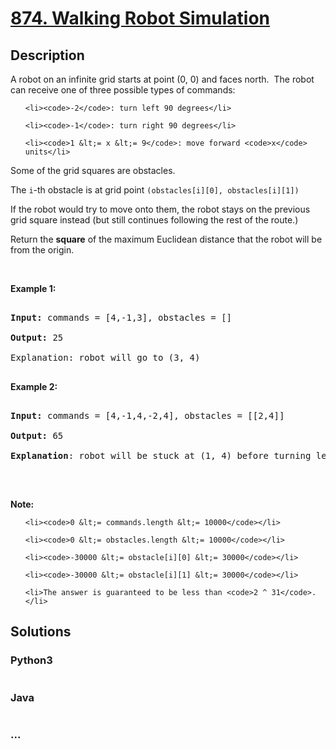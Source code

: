 # [874. Walking Robot Simulation](https://leetcode.com/problems/walking-robot-simulation)

## Description
<p>A robot on an infinite grid starts at point (0, 0) and faces north.&nbsp; The robot can receive one of three possible types of commands:</p>



<ul>

	<li><code>-2</code>: turn left 90 degrees</li>

	<li><code>-1</code>: turn right 90 degrees</li>

	<li><code>1 &lt;= x &lt;= 9</code>: move forward <code>x</code> units</li>

</ul>



<p>Some of the grid squares are obstacles.&nbsp;</p>



<p>The <code>i</code>-th obstacle is at grid point <code>(obstacles[i][0], obstacles[i][1])</code></p>



<p>If the robot would try to move onto them, the robot stays on the previous grid square instead (but still continues following the rest of the route.)</p>



<p>Return the <strong>square</strong> of the maximum Euclidean distance that the robot will be from the origin.</p>



<p>&nbsp;</p>



<p><strong>Example 1:</strong></p>



<pre>

<strong>Input: </strong>commands = <span id="example-input-1-1">[4,-1,3]</span>, obstacles = <span id="example-input-1-2">[]</span>

<strong>Output: </strong><span id="example-output-1">25</span>

<span>Explanation: </span>robot will go to (3, 4)

</pre>



<div>

<p><strong>Example 2:</strong></p>



<pre>

<strong>Input: </strong>commands = <span id="example-input-2-1">[4,-1,4,-2,4]</span>, obstacles = <span id="example-input-2-2">[[2,4]]</span>

<strong>Output: </strong><span id="example-output-2">65</span>

<strong>Explanation</strong>: robot will be stuck at (1, 4) before turning left and going to (1, 8)

</pre>

</div>



<p>&nbsp;</p>



<p><strong>Note:</strong></p>



<ol>

	<li><code>0 &lt;= commands.length &lt;= 10000</code></li>

	<li><code>0 &lt;= obstacles.length &lt;= 10000</code></li>

	<li><code>-30000 &lt;= obstacle[i][0] &lt;= 30000</code></li>

	<li><code>-30000 &lt;= obstacle[i][1] &lt;= 30000</code></li>

	<li>The answer is guaranteed to be less than <code>2 ^ 31</code>.</li>

</ol>




## Solutions


<!-- tabs:start -->

### **Python3**

```python

```

### **Java**

```java

```

### **...**
```

```

<!-- tabs:end -->